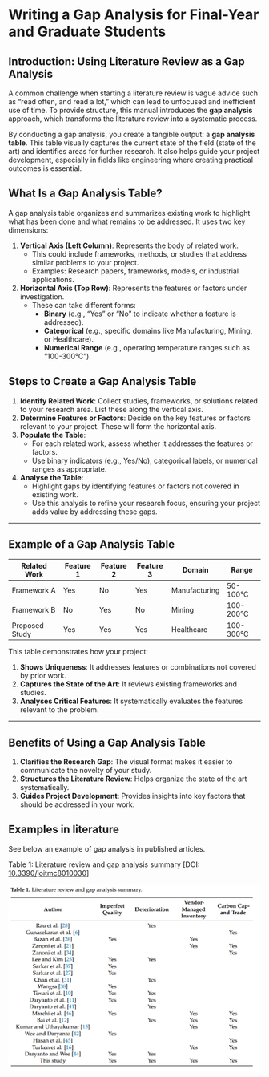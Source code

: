  

# Writing a Gap Analysis for Final-Year and Graduate Students

## **Introduction: Using Literature Review as a Gap Analysis**

A common challenge when starting a literature review is vague advice such as “read often, and read a lot,” which can lead to unfocused and inefficient use of time. To provide structure, this manual introduces the **gap analysis** approach, which transforms the literature review into a systematic process.

By conducting a gap analysis, you create a tangible output: a **gap analysis table**. This table visually captures the current state of the field (state of the art) and identifies areas for further research. It also helps guide your project development, especially in fields like engineering where creating practical outcomes is essential.

## **What Is a Gap Analysis Table?**

A gap analysis table organizes and summarizes existing work to highlight what has been done and what remains to be addressed. It uses two key dimensions:

1. **Vertical Axis (Left Column)**: Represents the body of related work.
   - This could include frameworks, methods, or studies that address similar problems to your project.
   - Examples: Research papers, frameworks, models, or industrial applications.
2. **Horizontal Axis (Top Row)**: Represents the features or factors under investigation.
   - These can take different forms:
     - **Binary** (e.g., “Yes” or “No” to indicate whether a feature is addressed).
     - **Categorical** (e.g., specific domains like Manufacturing, Mining, or Healthcare).
     - **Numerical Range** (e.g., operating temperature ranges such as “100-300°C”).

## **Steps to Create a Gap Analysis Table**

1. **Identify Related Work**:
   Collect studies, frameworks, or solutions related to your research area. List these along the vertical axis.
2. **Determine Features or Factors**:
   Decide on the key features or factors relevant to your project. These will form the horizontal axis.
3. **Populate the Table**:
   - For each related work, assess whether it addresses the features or factors.
   - Use binary indicators (e.g., Yes/No), categorical labels, or numerical ranges as appropriate.
4. **Analyse the Table**:
   - Highlight gaps by identifying features or factors not covered in existing work.
   - Use this analysis to refine your research focus, ensuring your project adds value by addressing these gaps.

------

## **Example of a Gap Analysis Table**

| **Related Work** | **Feature 1** | **Feature 2** | **Feature 3** | **Domain**    | **Range** |
| ---------------- | ------------- | ------------- | ------------- | ------------- | --------- |
| Framework A      | Yes           | No            | Yes           | Manufacturing | 50-100°C  |
| Framework B      | No            | Yes           | No            | Mining        | 100-200°C |
| Proposed Study   | Yes           | Yes           | Yes           | Healthcare    | 100-300°C |

This table demonstrates how your project:

1. **Shows Uniqueness**: It addresses features or combinations not covered by prior work.
2. **Captures the State of the Art**: It reviews existing frameworks and studies.
3. **Analyses Critical Features**: It systematically evaluates the features relevant to the problem.

------

## **Benefits of Using a Gap Analysis Table**

1. **Clarifies the Research Gap**: The visual format makes it easier to communicate the novelty of your study.
2. **Structures the Literature Review**: Helps organize the state of the art systematically.
3. **Guides Project Development**: Provides insights into key factors that should be addressed in your work.

##  Examples in literature

See below an example of gap analysis in published articles.

Table 1: Literature review and gap analysis summary [DOI: [10.3390/joitmc8010030](http://dx.doi.org/10.3390/joitmc8010030)]

![img](gap_analysis_example.png) 
